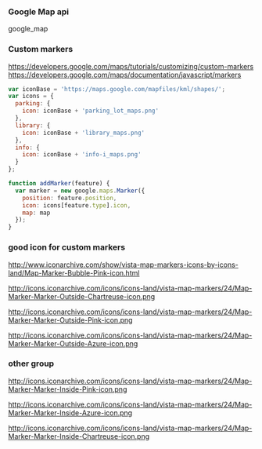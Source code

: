 ### Google Map api





google_map


### Custom markers

https://developers.google.com/maps/tutorials/customizing/custom-markers
https://developers.google.com/maps/documentation/javascript/markers

```javascript
var iconBase = 'https://maps.google.com/mapfiles/kml/shapes/';
var icons = {
  parking: {
    icon: iconBase + 'parking_lot_maps.png'
  },
  library: {
    icon: iconBase + 'library_maps.png'
  },
  info: {
    icon: iconBase + 'info-i_maps.png'
  }
};

function addMarker(feature) {
  var marker = new google.maps.Marker({
    position: feature.position,
    icon: icons[feature.type].icon,
    map: map
  });
}
```

### good icon for custom markers

http://www.iconarchive.com/show/vista-map-markers-icons-by-icons-land/Map-Marker-Bubble-Pink-icon.html


http://icons.iconarchive.com/icons/icons-land/vista-map-markers/24/Map-Marker-Marker-Outside-Chartreuse-icon.png

http://icons.iconarchive.com/icons/icons-land/vista-map-markers/24/Map-Marker-Marker-Outside-Pink-icon.png

http://icons.iconarchive.com/icons/icons-land/vista-map-markers/24/Map-Marker-Marker-Outside-Azure-icon.png


### other group

http://icons.iconarchive.com/icons/icons-land/vista-map-markers/24/Map-Marker-Marker-Inside-Pink-icon.png

http://icons.iconarchive.com/icons/icons-land/vista-map-markers/24/Map-Marker-Marker-Inside-Azure-icon.png

http://icons.iconarchive.com/icons/icons-land/vista-map-markers/24/Map-Marker-Marker-Inside-Chartreuse-icon.png


```ruby


```
